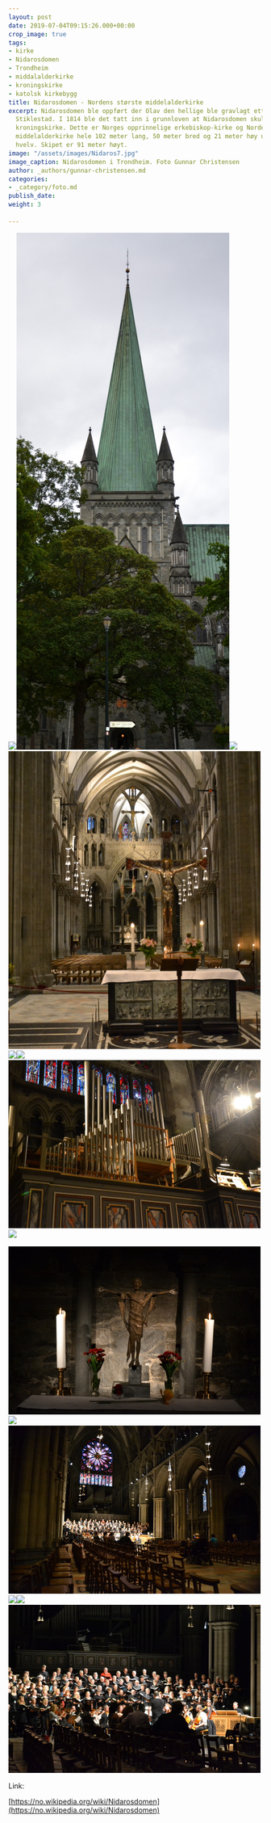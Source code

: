 ```yaml
---
layout: post
date: 2019-07-04T09:15:26.000+00:00
crop_image: true
tags:
- kirke
- Nidarosdomen
- Trondheim
- middalalderkirke
- kroningskirke
- katolsk kirkebygg
title: Nidarosdomen - Nordens største middelalderkirke
excerpt: Nidarosdomen ble oppført der Olav den hellige ble gravlagt etter slaget på
  Stiklestad. I 1814 ble det tatt inn i grunnloven at Nidarosdomen skulle være landets
  kroningskirke. Dette er Norges opprinnelige erkebiskop-kirke og Nordens største
  middelalderkirke hele 102 meter lang, 50 meter bred og 21 meter høy under skipets
  hvelv. Skipet er 91 meter høyt.
image: "/assets/images/Nidaros7.jpg"
image_caption: Nidarosdomen i Trondheim. Foto Gunnar Christensen
author: _authors/gunnar-christensen.md
categories:
- _category/foto.md
publish_date: 
weight: 3

---
```

![](https://wwww.helping.no/assets/images/Nidaros1.jpg)![](/assets/images/Nidaros1.jpg)![](https://wwww.helping.no/assets/images/Nidaros.jpg)![](/assets/images/Nidaros8.jpg)![](https://wwww.helping.no/assets/images/Nidaros8.jpg)![](https://wwww.helping.no/assets/images/Nidaros6.jpg)![](/assets/images/Nidaros5.jpg)![](https://wwww.helping.no/assets/images/Nidaros5.jpg)

![](/assets/images/Nidaros2.jpg)![](https://wwww.helping.no/assets/images/Nidaros2.jpg)![](/assets/images/Nidaros3.jpg)![](https://wwww.helping.no/assets/images/Nidaros3.jpg)![](https://wwww.helping.no/assets/images/Nidaros4.jpg)![](/assets/images/Nidaros4.jpg)

Link:

[https://no.wikipedia.org/wiki/Nidarosdomen](https://no.wikipedia.org/wiki/Nidarosdomen)